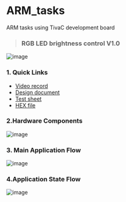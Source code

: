 # ARM_tasks
ARM tasks using TivaC development board 

> ### **RGB LED brightness control V1.0**
![image](https://github.com/hazemashrafali/ARM_tasks/assets/102700625/e2cc8f3d-0de7-4b45-a472-f2f9d1b8f946)

### **1. Quick Links**

- [Video record](https://drive.google.com/file/d/1K0qRkgBuyhR3wP7RHdT5saFZtdDWJVqG/view?usp=sharing)
- [Design document](https://drive.google.com/file/d/1b1e0gpyKii7fHKAwIYP0z24Wv5813chz/view?usp=drive_link)
- [Test sheet](https://drive.google.com/file/d/1-Mf6FhG3ynOAUmgTUZ052KBFiNJoV3zJ/view?usp=drive_link)
- [HEX file](https://drive.google.com/file/d/1Jbs_HUwy3Q2K9vDKYyUrfQRs3wFuBGR1/view?usp=drive_link)

### **2.Hardware Components**

![image](https://github.com/hazemashrafali/ARM_tasks/assets/102700625/569e16b2-49f3-48ab-a6c0-0a304b6922df)

### **3. Main Application Flow**

![image](https://github.com/hazemashrafali/ARM_tasks/assets/102700625/0ccc36f6-feb8-45d8-950d-2014d0ae7c80)

### **4.Application State Flow**
![image](https://github.com/hazemashrafali/ARM_tasks/assets/102700625/d1329d05-c968-4bbb-b080-3bdb9b04b9d1)
